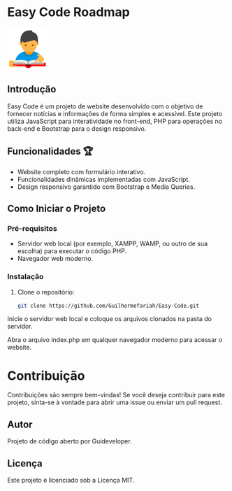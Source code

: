 # Easy Code Roadmap

![Easy Code Logo](./_inteface/student.png)

## Introdução
Easy Code é um projeto de website desenvolvido com o objetivo de fornecer notícias e informações de forma simples e acessível. Este projeto utiliza JavaScript para interatividade no front-end, PHP para operações no back-end e Bootstrap para o design responsivo.

## Funcionalidades 🏆

- Website completo com formulário interativo.
- Funcionalidades dinâmicas implementadas com JavaScript.
- Design responsivo garantido com Bootstrap e Media Queries.

## Como Iniciar o Projeto

### Pré-requisitos
- Servidor web local (por exemplo, XAMPP, WAMP, ou outro de sua escolha) para executar o código PHP.
- Navegador web moderno.

### Instalação
1. Clone o repositório:
   ```sh
   git clone https://github.com/Guilhermefariah/Easy-Code.git
   ``` 

Inicie o servidor web local e coloque os arquivos clonados na pasta do servidor.

Abra o arquivo index.php em qualquer navegador moderno para acessar o website.


# Contribuição
Contribuições são sempre bem-vindas! Se você deseja contribuir para este projeto, sinta-se à vontade para abrir uma issue ou enviar um pull request.

## Autor
Projeto de código aberto por Guideveloper.

## Licença
Este projeto é licenciado sob a Licença MIT.





